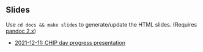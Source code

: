 
## Slides
Use `cd docs && make slides` to generate/update the HTML slides. (Requires [pandoc 2.x](https://pandoc.org/))

+ [2021-12-11: CHIP day progress presentation](https://raw.githack.com/StudieverenigingSTORM/StoKa-TV/main/docs/slides/2021-12-11_CHIP_day.html)
